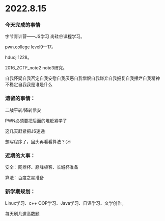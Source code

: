 # 2022.8.15

### 今天完成的事情

字节青训营——JS学习 尚硅谷课程学习。

pwn.college level9—17。

hduoj 1228。

2016_ZCTF_note2 note3研究。

自我怀疑自我否定自我安慰自我厌恶自我憎恨自我嫌弃自我报复自我摆烂自我精神不稳定自我我是谁是什么

### 遗留的事情：

二战平转/降转信安

PWN必须要把后面的堆赶紧学了

这几天赶紧把JS速通

想写程序了，回头再看看算法？(不

### 近期的大事：

安全：网鼎杯、巅峰极客、长城杯准备

算法：百度之星准备

### 新学期规划：

Linux学习、c++ OOP学习、Java学习、日语学习、文学创作。

每天刷几道高数题

